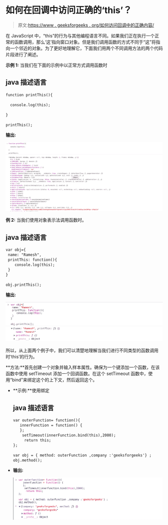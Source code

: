 # 如何在回调中访问正确的‘this’？

> 原文:[https://www . geeksforgeeks . org/如何访问回调中的正确内容/](https://www.geeksforgeeks.org/how-to-access-the-correct-this-inside-a-callback/)

在 JavaScript 中，“this”的行为与其他编程语言不同。如果我们正在执行一个正常的函数调用，那么‘这’指向窗口对象。但是我们调用函数的方式不同于“这”将指向一个邻近的对象。为了更好地理解它，下面我们用两个不同调用方法的两个代码片段进行了阐述。

**示例 1:** 当我们在下面的示例中以正常方式调用函数时

## java 描述语言

```
function printThis(){

  console.log(this);

}

printThis();
```

**输出:**

![](img/eb8ead231eccee33c513e797b20a9344.png)

**例 2:** 当我们使用对象表示法调用函数时。

## java 描述语言

```
var obj={
 name: "Ramesh",
 printThis: function(){
    console.log(this);
 }
}

obj.printThis();
```

**输出:**

![](img/3fbce0fff7253efa90432376207f6af8.png)

所以，从上面两个例子中，我们可以清楚地理解当我们进行不同类型的函数调用时‘this’的行为。

**方法:**首先创建一个对象并输入样本属性。确保为一个键添加一个函数，在该函数中使用 setTimeout 添加一个回调函数。在这个 setTimeout 函数中，使用“bind”来绑定这个的上下文，然后返回这个。

*   **示例:**使用绑定

    ## java 描述语言

    ```
    var outerFunction= function(){
       innerFunction = function() {
       };
        setTimeout(innerFunction.bind(this),2000);
         return this;
    };

    var obj = { method: outerFunction ,company :'geeksforgeeks'} ;
    obj.method();
    ```

*   **输出:**

    ![](img/b428a7498533a62972ae45a8720dea82.png)